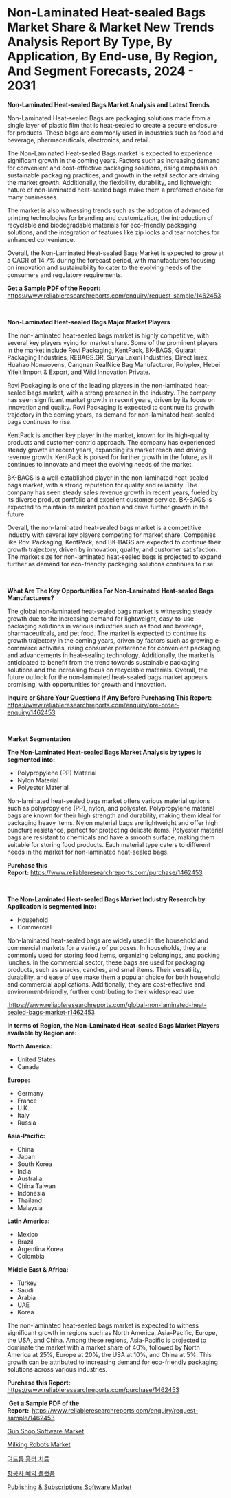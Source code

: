 <p><h1>Non-Laminated Heat-sealed Bags Market Share & Market New Trends Analysis Report By Type, By Application, By End-use, By Region, And Segment Forecasts, 2024 - 2031</h1></p><p><strong>Non-Laminated Heat-sealed Bags Market Analysis and Latest Trends</strong></p>
<p><p>Non-Laminated Heat-sealed Bags are packaging solutions made from a single layer of plastic film that is heat-sealed to create a secure enclosure for products. These bags are commonly used in industries such as food and beverage, pharmaceuticals, electronics, and retail.</p><p>The Non-Laminated Heat-sealed Bags market is expected to experience significant growth in the coming years. Factors such as increasing demand for convenient and cost-effective packaging solutions, rising emphasis on sustainable packaging practices, and growth in the retail sector are driving the market growth. Additionally, the flexibility, durability, and lightweight nature of non-laminated heat-sealed bags make them a preferred choice for many businesses.</p><p>The market is also witnessing trends such as the adoption of advanced printing technologies for branding and customization, the introduction of recyclable and biodegradable materials for eco-friendly packaging solutions, and the integration of features like zip locks and tear notches for enhanced convenience.</p><p>Overall, the Non-Laminated Heat-sealed Bags Market is expected to grow at a CAGR of 14.7% during the forecast period, with manufacturers focusing on innovation and sustainability to cater to the evolving needs of the consumers and regulatory requirements.</p></p>
<p><strong>Get a Sample PDF of the Report:&nbsp;</strong> <a href="https://www.reliableresearchreports.com/enquiry/request-sample/1462453">https://www.reliableresearchreports.com/enquiry/request-sample/1462453</a></p>
<p>&nbsp;</p>
<p><strong>Non-Laminated Heat-sealed Bags Major Market Players</strong></p>
<p><p>The non-laminated heat-sealed bags market is highly competitive, with several key players vying for market share. Some of the prominent players in the market include Rovi Packaging, KentPack, BK-BAGS, Gujarat Packaging Industries, REBAGS.GR, Surya Laxmi Industries, Direct Imex, Huahao Nonwovens, Cangnan RealNice Bag Manufacturer, Polyplex, Hebei Yifelt Import & Export, and Wild Innovation Private.</p><p>Rovi Packaging is one of the leading players in the non-laminated heat-sealed bags market, with a strong presence in the industry. The company has seen significant market growth in recent years, driven by its focus on innovation and quality. Rovi Packaging is expected to continue its growth trajectory in the coming years, as demand for non-laminated heat-sealed bags continues to rise.</p><p>KentPack is another key player in the market, known for its high-quality products and customer-centric approach. The company has experienced steady growth in recent years, expanding its market reach and driving revenue growth. KentPack is poised for further growth in the future, as it continues to innovate and meet the evolving needs of the market.</p><p>BK-BAGS is a well-established player in the non-laminated heat-sealed bags market, with a strong reputation for quality and reliability. The company has seen steady sales revenue growth in recent years, fueled by its diverse product portfolio and excellent customer service. BK-BAGS is expected to maintain its market position and drive further growth in the future.</p><p>Overall, the non-laminated heat-sealed bags market is a competitive industry with several key players competing for market share. Companies like Rovi Packaging, KentPack, and BK-BAGS are expected to continue their growth trajectory, driven by innovation, quality, and customer satisfaction. The market size for non-laminated heat-sealed bags is projected to expand further as demand for eco-friendly packaging solutions continues to rise.</p></p>
<p>&nbsp;</p>
<p><strong>What Are The Key Opportunities For Non-Laminated Heat-sealed Bags Manufacturers?</strong></p>
<p><p>The global non-laminated heat-sealed bags market is witnessing steady growth due to the increasing demand for lightweight, easy-to-use packaging solutions in various industries such as food and beverage, pharmaceuticals, and pet food. The market is expected to continue its growth trajectory in the coming years, driven by factors such as growing e-commerce activities, rising consumer preference for convenient packaging, and advancements in heat-sealing technology. Additionally, the market is anticipated to benefit from the trend towards sustainable packaging solutions and the increasing focus on recyclable materials. Overall, the future outlook for the non-laminated heat-sealed bags market appears promising, with opportunities for growth and innovation.</p></p>
<p><strong>Inquire or Share Your Questions If Any Before Purchasing This Report:</strong> <a href="https://www.reliableresearchreports.com/enquiry/pre-order-enquiry/1462453">https://www.reliableresearchreports.com/enquiry/pre-order-enquiry/1462453</a></p>
<p>&nbsp;</p>
<p><strong>Market Segmentation</strong></p>
<p><strong>The Non-Laminated Heat-sealed Bags Market Analysis by types is segmented into:</strong></p>
<p><ul><li>Polypropylene (PP) Material</li><li>Nylon Material</li><li>Polyester Material</li></ul></p>
<p><p>Non-laminated heat-sealed bags market offers various material options such as polypropylene (PP), nylon, and polyester. Polypropylene material bags are known for their high strength and durability, making them ideal for packaging heavy items. Nylon material bags are lightweight and offer high puncture resistance, perfect for protecting delicate items. Polyester material bags are resistant to chemicals and have a smooth surface, making them suitable for storing food products. Each material type caters to different needs in the market for non-laminated heat-sealed bags.</p></p>
<p><strong>Purchase this Report:&nbsp;</strong><a href="https://www.reliableresearchreports.com/purchase/1462453">https://www.reliableresearchreports.com/purchase/1462453</a></p>
<p>&nbsp;</p>
<p><strong>The Non-Laminated Heat-sealed Bags Market Industry Research by Application is segmented into:</strong></p>
<p><ul><li>Household</li><li>Commercial</li></ul></p>
<p><p>Non-laminated heat-sealed bags are widely used in the household and commercial markets for a variety of purposes. In households, they are commonly used for storing food items, organizing belongings, and packing lunches. In the commercial sector, these bags are used for packaging products, such as snacks, candies, and small items. Their versatility, durability, and ease of use make them a popular choice for both household and commercial applications. Additionally, they are cost-effective and environment-friendly, further contributing to their widespread use.</p></p>
<p><a href="https://www.reliableresearchreports.com/global-non-laminated-heat-sealed-bags-market-r1462453">&nbsp;https://www.reliableresearchreports.com/global-non-laminated-heat-sealed-bags-market-r1462453</a></p>
<p><strong>In terms of Region, the Non-Laminated Heat-sealed Bags Market Players available by Region are:</strong></p>
<p>
    <p> <strong> North America: </strong>
        <ul>
            <li>United States</li>
            <li>Canada</li>
        </ul>
        </p> 
    <p> <strong> Europe: </strong>
        <ul>
            <li>Germany</li>
            <li>France</li>
            <li>U.K.</li>
            <li>Italy</li>
            <li>Russia</li>
        </ul>
        </p> 
    <p> <strong> Asia-Pacific: </strong>
        <ul>
            <li>China</li>
            <li>Japan</li>
            <li>South Korea</li>
            <li>India</li>
            <li>Australia</li>
            <li>China Taiwan</li>
            <li>Indonesia</li>
            <li>Thailand</li>
            <li>Malaysia</li>
        </ul>
        </p> 
    <p> <strong> Latin America: </strong>
        <ul>
            <li>Mexico</li>
            <li>Brazil</li>
            <li>Argentina Korea</li>
            <li>Colombia</li>
        </ul>
        </p> 
    <p> <strong> Middle East & Africa: </strong>
        <ul>
            <li>Turkey</li>
            <li>Saudi</li>
            <li>Arabia</li>
            <li>UAE</li>
            <li>Korea</li>
        </ul>
    </p>
    </p>
<p><p>The non-laminated heat-sealed bags market is expected to witness significant growth in regions such as North America, Asia-Pacific, Europe, the USA, and China. Among these regions, Asia-Pacific is projected to dominate the market with a market share of 40%, followed by North America at 25%, Europe at 20%, the USA at 10%, and China at 5%. This growth can be attributed to increasing demand for eco-friendly packaging solutions across various industries.</p></p>
<p><strong>Purchase this Report: </strong><a href="https://www.reliableresearchreports.com/purchase/1462453">https://www.reliableresearchreports.com/purchase/1462453</a></p>
<p>&nbsp;<strong>Get a Sample PDF of the Report:&nbsp;&nbsp;</strong><a href="https://www.reliableresearchreports.com/enquiry/request-sample/1462453">https://www.reliableresearchreports.com/enquiry/request-sample/1462453</a></p>
<p><strong></strong></p>
<p><p><a href="https://github.com/nafiafirdania/Market-Research-Report-List-1/blob/main/gun-shop-software-market.md">Gun Shop Software Market</a></p><p><a href="https://medium.com/@edwinmurray1960/milking-robots-market-global-market-insights-and-sales-trends-2024-to-2031-44f7ef12a487">Milking Robots Market</a></p><p><a href="https://github.com/victorsharp87978/Market-Research-Report-List-2/blob/main/534112483603.md">여드름 흉터 치료</a></p><p><a href="https://github.com/PercyHagernes9778/Market-Research-Report-List-3/blob/main/992578683602.md">항공사 예약 플랫폼</a></p><p><a href="https://github.com/faisalayoob601/Market-Research-Report-List-1/blob/main/publishing-subscriptions-software-market.md">Publishing & Subscriptions Software Market</a></p></p>